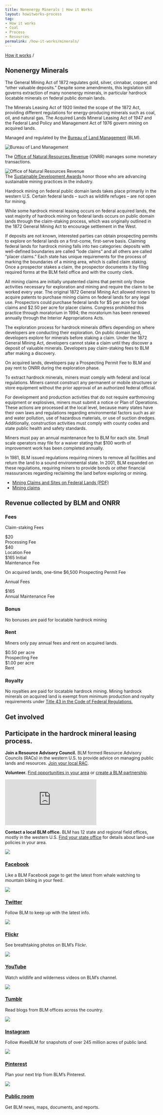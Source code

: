 ```yaml
---
title: Nonenergy Minerals | How it Works
layout: howitworks-process
tag:
- How it works
- Coal
- Process
- Resources
permalink: /how-it-works/minerals/
---
```


<section class="revenues_subpage-nav container"></section>

<section class="slab-beta revenues_subpage-intro_wrapper">

  <div class="container-page-wrapper revenues_subpage-intro">
		<div class="container revenues_subpage-intro_layout">
		  <div>
		    <a class="revenues_subpage-breadcrumb" href="/how-it-works/">How it works</a>
		    /
		  </div>
		  <h1>Nonenergy Minerals</h1>
      <p class="revenues_subpage-intro_text">The General Mining Act of 1872 regulates gold, silver, cinnabar, copper, and “other valuable deposits.” Despite some amendments, this legislation still governs extraction of many nonenergy minerals, in particular hardrock locatable minerals on federal public domain lands.</p>
      <p class="revenues_subpage-intro_text">The Minerals Leasing Act of 1920 limited the scope of the 1872 Act, providing different regulations for energy-producing minerals such as coal, oil, and natural gas. The Acquired Lands Mineral Leasing Act of 1947 and the Federal Land Policy and Management Act of 1976 govern mining on acquired lands.</p>
		</div>
		<div class="revenues_subpage-office_container revenues_subpage-office_container_layout">
		  <div class="revenues_subpage-office container">
		    <div class="revenues_subpage-office_text">
		      <p>Managed and regulated by the <span><a href="http://www.blm.gov/">Bureau of Land Management</a> (BLM)</span>.</p>
		    </div>
		    <div class="revenues_subpage-office_logos">
		      <img class="revenues_subpage-office_logo" src="/public/img/logos/BLM-mark.png" alt="Bureau of Land Management">
		    </div>
		  </div>
		  <div class="revenues_subpage-office container">
		    <div class="revenues_subpage-office_text">
		      <p>The <span><a href="http://www.onrr.gov/">Office of Natural Resources Revenue</a> (ONRR)</span> manages some monetary transactions.</p>
		    </div>
		    <div class="revenues_subpage-office_logos">
		      <img class="revenues_subpage-office_logo" src="/public/img/logos/ONRR-mark.svg" alt="Office of Natural Resources Revenue">
		    </div>
		  </div>
		</div>
  </div>
  <div class="revenues_subpage-steps minerals">
		<section class="container-outer">
			<did-you-know intro='Every year, BLM recognizes companies for fostering sustainable development practices.'><span>The <a href="https://www.blm.gov/programs/energy-and-minerals/mining-and-minerals">Sustainable Development Awards</a> honor those who are advancing sustainable mining practices in the industry.</span></did-you-know>
		  <div class="container">
		  	<process-group>
		  		<process-step stepId="1" stepName="Plan" expanded="true">
            <p>Hardrock mining on federal public domain lands takes place primarily in the western U.S. Certain federal lands – such as wildlife refuges – are not open for mining.</p>
            <p>While some hardrock mineral leasing occurs on federal acquired lands, the vast majority of hardrock mining on federal lands occurs on public domain lands through the claim-staking process, which was originally outlined in the 1872 General Mining Act to encourage settlement in the West.</p> 
          </process-step>
		  		<process-step stepId="2" stepName="Claim">
            <p>If deposits are not known, interested parties can obtain prospecting permits to explore on federal lands on a first-come, first-serve basis. Claiming federal lands for hardrock mining falls into two categories: deposits with well-defined boundaries are called “lode claims” and all others are called “placer claims.” Each state has unique requirements for the process of marking the boundaries of a mining area, which is called claim staking. Once a prospector stakes a claim, the prospector documents it by filing required forms at the BLM field office and with the county clerk.</p>
            <p>All mining claims are initially unpatented claims that permit only those activities necessary for exploration and mining and require the claim to be worked every year. The original 1872 General Mining Act allowed miners to acquire patents to purchase mining claims on federal lands for any legal use. Prospectors could purchase federal lands for $5 per acre for lode claims and $2.50 per acre for placer claims. Congress prohibited this practice through moratorium in 1994; the moratorium has been renewed annually through the Interior Appropriations Acts.</p>
          </process-step>
		  		<process-step stepId="3" stepName="Explore">
            <p>The exploration process for hardrock minerals differs depending on where developers are conducting their exploration. On public domain land, developers explore for minerals before staking a claim. Under the 1872 General Mining Act, developers cannot stake a claim until they discover a deposit of valuable minerals. Developers pay <glossary-term termKey="claim-staking fee">claim-staking fees</glossary-term> to BLM after making a discovery.</p>
            <p>On acquired lands, developers pay a Prospecting Permit Fee to BLM and pay <glossary-term>rent</glossary-term> to ONRR during the exploration phase.</p>
          </process-step>
		  		<process-step stepId="4" stepName="Develop">
            <p>To extract hardrock minerals, miners must comply with federal and local regulations. Miners cannot construct any permanent or mobile structures or store equipment without the prior approval of an authorized federal official.</p>
            <p>For development and production activities that do not require earthmoving equipment or explosives, miners must submit a notice or Plan of Operations. These actions are processed at the local level, because many states have their own laws and regulations regarding environmental factors such as air and water pollution, use of hazardous materials, or use of suction dredges. Additionally, construction activities must comply with county codes and state public health and safety standards.</p>
            <p>Miners must pay an annual maintenance fee to BLM for each site. Small scale operators may file for a waiver stating that $100 worth of improvement work has been completed annually.</p>
          </process-step>
		  		<process-step stepId="5" stepName="Decommission and reclaim">
            <p>In 1981, BLM issued regulations requiring miners to remove all facilities and return the land to a sound environmental state. In 2001, BLM expanded on these regulations, requiring miners to provide bonds or other financial reassurances regarding reclaiming the land before exploring or mining.</p>
          </process-step>
		  		<process-step stepName="Learn more">
            <ul class="list-bullet">
              <li><a href="https://www.blm.gov/sites/blm.gov/files/documents/files/PublicRoom_Mining_Claims_Brochure-2016.pdf">Mining Claims and Sites on Federal Lands (PDF)</a></li>
              <li><a href="https://www.blm.gov/programs/energy-and-minerals/mining-and-minerals/locatable-minerals/mining-claims">Mining claims</a></li>
            </ul>  
          </process-step>
		  	</process-group>
		  </div>
		</section>
  </div>
</section>
<div class="slab-beta revenues_page-forms">
	<section class="container-outer">
    <h2>Revenue collected by BLM and ONRR</h2>
    <div class="revenues_page-forms_options">
      <div>
        <h3 class="h2">Fees</h3>
        <p class="revenues_page-forms_numbers_first">Claim-staking Fees</p>
        <p class="revenues_page-forms_numbers"><span>$20</span>
          <br>Processing Fee
          <br><span>$40</span>
          <br>Location Fee
          <br><span>$165</span> Initial
          <br>Maintenance Fee
        </p>
        <p class="revenues_page-forms_numbers">On acquired lands, one-time <span>$6,500</span> Prospecting Permit Fee</p>
        <p class="revenues_page-forms_numbers_first">Annual Fees</p>
        <p class="revenues_page-forms_numbers"><span>$165</span>
        <br>Annual Maintenance Fee
        </p>
      </div>
      <div>
        <h3>Bonus</h3>
        <p>No bonuses are paid for locatable hardrock mining</p>
      </div>
      <div>
        <h3>Rent</h3>
        <p>Miners only pay annual fees and rent on acquired lands.</p>
        <p class="revenues_page-forms_numbers_last"><span>$0.50</span> per acre
        <br>Prospecting Fee
        <br><span>$1.00</span> per acre
        <br>Rent</p>
      </div>
      <div>
        <h3>Royalty</h3>
        <p>No royalties are paid for locatable hardrock mining. Mining hardrock minerals on acquired land is exempt from minimum production and royalty requirements under <a href="http://www.gpo.gov/fdsys/pkg/CFR-2011-title43-vol2/xml/CFR-2011-title43-vol2-part3500-subpart3504.xml">Title 43 in the Code of Federal Regulations.</a></p>
      </div>
    </div>
  </section>
</div>
<div class="slab-alpha revenues_subpage-involved">
  <section class="container-outer">
    <div class="container-left-4">
      <h1>Get involved</h1>
      <h2 class="h4">Participate in the hardrock mineral leasing process.</h2>
    </div>
    <div class="container-right-8">
      <div class="revenues_subpage-involved_participate">
        <div class="container-half container-half-space">
          <p><strong>Join a Resource Advisory Council.</strong> BLM formed <glossary-term termKey="resource advisory council (rac)">Resource Advisory Councils</glossary-term> (RACs) in the western U.S. to provide advice on managing public lands and resources. <a href="https://www.blm.gov/get-involved/resource-advisory-council/near-you">Join your local RAC</a>.</p>
          <p><strong>Volunteer.</strong> <a href="http://volunteer.gov/index.cfm">Find opportunities in your area</a> or <a href="https://www.blm.gov/get-involved/partnerships">create a BLM partnership</a>.</p>
        </div>
        <div class="container-half revenues_subpage-involved_video">
          <iframe title="get involved video" src="https://www.youtube.com/embed/gdalYBS1lPE" frameborder="0" allowfullscreen></iframe>
          <p><strong>Contact a local BLM office.</strong> BLM has 12 state and regional field offices, mostly in the western U.S. <a href="https://www.blm.gov/locations">Find your state office</a> for details about land-use policies in your area.</p>
        </div>
      </div>
      <div>
        <div class="revenues_subpage-involved_option">
          <a class="link-no_under" href="https://www.facebook.com/BLMNational/">
            <img src="/public/img/icons/facebook.svg" class="u-padding-right icon-medium"/>
            <h3>Facebook</h3>
          </a>
          <p>Like a BLM Facebook page to get the latest from whale watching to mountain biking in your feed.</p>
        </div>
        <div class="revenues_subpage-involved_option">
          <a class="link-no_under" href="https://twitter.com/BLMNational">
            <img src="/public/img/icons/twitter.svg" class="u-padding-right icon-medium"/>
            <h3>Twitter</h3>
          </a>
          <p>Follow BLM to keep up with the latest info.</p>
        </div>
        <div class="revenues_subpage-involved_option">
          <a class="link-no_under" href="https://www.flickr.com/photos/mypubliclands/">
            <img src="/public/img/icons/flickr.svg" class="u-padding-right icon-medium"/>
            <h3>Flickr</h3>
          </a>
          <p>See breathtaking photos on BLM’s Flickr.</p>
        </div>
        <div class="revenues_subpage-involved_option">
          <a class="link-no_under" href="https://www.youtube.com/user/BLMNational">
            <img src="/public/img/icons/youtube-play.svg" class="u-padding-right icon-medium"/>
            <h3>YouTube</h3>
          </a>
          <p>Watch wildlife and wilderness videos on BLM’s channel.</p>
        </div>
      </div>
      <div>
        <div class="revenues_subpage-involved_option">
          <a class="link-no_under" href="http://mypubliclands.tumblr.com/">
            <img src="/public/img/icons/tumblr.svg" class="u-padding-right icon-medium"/>
            <h3>Tumblr</h3>
          </a>
          <p>Read blogs from BLM offices across the country.</p>
        </div>
        <div class="revenues_subpage-involved_option">
          <a class="link-no_under" href="https://instagram.com/mypubliclands/">
            <img src="/public/img/icons/instagram.svg" class="u-padding-right icon-medium"/>
            <h3>Instagram</h3>
          </a>
          <p>Follow #seeBLM for snapshots of over 245 million acres of public land.</p>
        </div>
        <div class="revenues_subpage-involved_option">
          <a class="link-no_under" href="https://www.pinterest.com/mypubliclands/">
            <img src="/public/img/icons/pinterest.svg" class="u-padding-right icon-medium"/>
            <h3>Pinterest</h3>
          </a>
          <p>Plan your next trip from BLM’s Pinterest.</p>
        </div>
        <div class="revenues_subpage-involved_option">
          <a class="link-no_under" href="https://www.blm.gov/public-room">
            <img src="/public/img/icons/info.svg" class="u-padding-right icon-medium"/>
            <h3>Public room</h3>
          </a>
          <p>Get BLM news, maps, documents, and reports.</p>
        </div>
      </div>
    </div>
  </section>
</div>